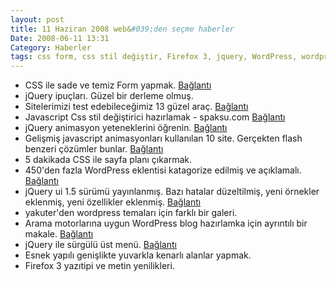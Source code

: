 ```yaml
---
layout: post
title: 11 Haziran 2008 web&#039;den seçme haberler
Date: 2008-06-11 13:31
Category: Haberler
tags: css form, css stil değiştir, Firefox 3, jquery, WordPress, wordpress tema
---
```


-   CSS ile sade ve temiz Form yapmak. [Bağlantı][]
-   jQuery ipuçları. Güzel bir derleme olmuş.
-   Sitelerimizi test edebileceğimiz 13 güzel araç. [Bağlantı][2]
-   Javascript Css stil değiştirici hazırlamak - spaksu.com
    [Bağlantı][3]
-   jQuery animasyon yeteneklerini öğrenin. [Bağlantı][4]
-   Gelişmiş javascript animasyonları kullanılan 10 site. Gerçekten
    flash benzeri çözümler bunlar. [Bağlantı][5]
-   5 dakikada CSS ile sayfa planı çıkarmak.
-   450'den fazla WordPress eklentisi katagorize edilmiş ve açıklamalı.
    [Bağlantı][7]
-   jQuery ui 1.5 sürümü yayınlanmış. Bazı hatalar düzeltilmiş, yeni
    örnekler eklenmiş, yeni özellikler eklenmiş. [Bağlantı][8]
-   yakuter'den wordpress temaları için farklı bir galeri.
-   Arama motorlarına uygun WordPress blog hazırlamka için ayrıntılı bir
    makale. [Bağlantı][10]
-   jQuery ile sürgülü üst menü. [Bağlantı][11]
-   Esnek yapılı genişlikte yuvarkla kenarlı alanlar yapmak.
-   Firefox 3 yazıtipi ve metin yenilikleri.


  [Bağlantı]: http://woork.blogspot.com/2008/06/clean-and-pure-css-form-design.html
    "css form yap"
  [2]: http://www.noupe.com/tools/13-fantastic-tools-for-knowing-how-they-are-doing-it.html
    "test et"
  [3]: http://www.spaksu.com/javascript-css-stil-degistirici-hazirlamak/
    "css şekil değiştirme"
  [4]: http://www.detacheddesigns.com/blog/blogSpecific.aspx?BlogId=78
    "jquery animasyon"
  [5]: http://css.dzone.com/news/10-websites-that-use-javascrip
    "javascript mi flash mı"
  [7]: http://www.econsultant.com/i-want-wordpress-plugins/index.html#blogroll
    "wordpress eklentisi"
  [8]: http://jquery.com/blog/2008/06/09/jquery-ui-v15-released-focus-on-consistent-api-and-effects/
    "jQuery"
  [10]: http://yoast.com/articles/wordpress-seo/ "wordpress - seo"
  [11]: http://www.webresourcesdepot.com/sliding-top-menu-with-jquery/
    "jQuery"
